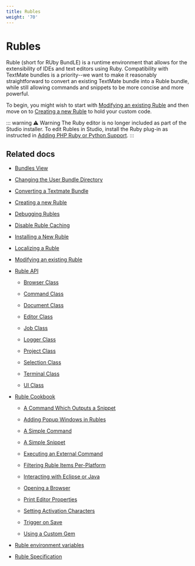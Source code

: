 ```yaml
---
title: Rubles
weight: '70'
---
```


# Rubles

Ruble (short for RUby BundLE) is a runtime environment that allows for the extensibility of IDEs and text editors using Ruby. Compatibility with TextMate bundles is a priority--we want to make it reasonably straightforward to convert an existing TextMate bundle into a Ruble bundle, while still allowing commands and snippets to be more concise and more powerful.

To begin, you might wish to start with [Modifying an existing Ruble](/guide/Axway_Appcelerator_Studio/Axway_Appcelerator_Studio_Guide/Customizing_Studio/Rubles/Modifying_an_existing_Ruble/) and then move on to [Creating a new Ruble](/guide/Axway_Appcelerator_Studio/Axway_Appcelerator_Studio_Guide/Customizing_Studio/Rubles/Creating_a_new_Ruble/) to hold your custom code.

::: warning ⚠️ Warning
The Ruby editor is no longer included as part of the Studio installer. To edit Rubles in Studio, install the Ruby plug-in as instructed in [Adding PHP Ruby or Python Support](/guide/Axway_Appcelerator_Studio/Axway_Appcelerator_Studio_Getting_Started/Adding_PHP_Ruby_or_Python_Support/).
:::

## Related docs

* [Bundles View](/guide/Axway_Appcelerator_Studio/Axway_Appcelerator_Studio_Guide/Customizing_Studio/Rubles/Bundles_View/)

* [Changing the User Bundle Directory](/guide/Axway_Appcelerator_Studio/Axway_Appcelerator_Studio_Guide/Customizing_Studio/Rubles/Changing_the_User_Bundle_Directory/)

* [Converting a Textmate Bundle](/guide/Axway_Appcelerator_Studio/Axway_Appcelerator_Studio_Guide/Customizing_Studio/Rubles/Converting_a_Textmate_Bundle/)

* [Creating a new Ruble](/guide/Axway_Appcelerator_Studio/Axway_Appcelerator_Studio_Guide/Customizing_Studio/Rubles/Creating_a_new_Ruble/)

* [Debugging Rubles](/guide/Axway_Appcelerator_Studio/Axway_Appcelerator_Studio_Guide/Customizing_Studio/Rubles/Debugging_Rubles/)

* [Disable Ruble Caching](/guide/Axway_Appcelerator_Studio/Axway_Appcelerator_Studio_Guide/Customizing_Studio/Rubles/Disable_Ruble_Caching/)

* [Installing a New Ruble](/guide/Axway_Appcelerator_Studio/Axway_Appcelerator_Studio_Guide/Customizing_Studio/Rubles/Installing_a_New_Ruble/)

* [Localizing a Ruble](/guide/Axway_Appcelerator_Studio/Axway_Appcelerator_Studio_Guide/Customizing_Studio/Rubles/Localizing_a_Ruble/)

* [Modifying an existing Ruble](/guide/Axway_Appcelerator_Studio/Axway_Appcelerator_Studio_Guide/Customizing_Studio/Rubles/Modifying_an_existing_Ruble/)

* [Ruble API](/guide/Axway_Appcelerator_Studio/Axway_Appcelerator_Studio_Guide/Customizing_Studio/Rubles/Ruble_API/)

    * [Browser Class](/guide/Axway_Appcelerator_Studio/Axway_Appcelerator_Studio_Guide/Customizing_Studio/Rubles/Ruble_API/Browser_Class/)

    * [Command Class](/guide/Axway_Appcelerator_Studio/Axway_Appcelerator_Studio_Guide/Customizing_Studio/Rubles/Ruble_API/Command_Class/)

    * [Document Class](/guide/Axway_Appcelerator_Studio/Axway_Appcelerator_Studio_Guide/Customizing_Studio/Rubles/Ruble_API/Document_Class/)

    * [Editor Class](/guide/Axway_Appcelerator_Studio/Axway_Appcelerator_Studio_Guide/Customizing_Studio/Rubles/Ruble_API/Editor_Class/)

    * [Job Class](/guide/Axway_Appcelerator_Studio/Axway_Appcelerator_Studio_Guide/Customizing_Studio/Rubles/Ruble_API/Job_Class/)

    * [Logger Class](/guide/Axway_Appcelerator_Studio/Axway_Appcelerator_Studio_Guide/Customizing_Studio/Rubles/Ruble_API/Logger_Class/)

    * [Project Class](/guide/Axway_Appcelerator_Studio/Axway_Appcelerator_Studio_Guide/Customizing_Studio/Rubles/Ruble_API/Project_Class/)

    * [Selection Class](/guide/Axway_Appcelerator_Studio/Axway_Appcelerator_Studio_Guide/Customizing_Studio/Rubles/Ruble_API/Selection_Class/)

    * [Terminal Class](/guide/Axway_Appcelerator_Studio/Axway_Appcelerator_Studio_Guide/Customizing_Studio/Rubles/Ruble_API/Terminal_Class/)

    * [UI Class](/guide/Axway_Appcelerator_Studio/Axway_Appcelerator_Studio_Guide/Customizing_Studio/Rubles/Ruble_API/UI_Class/)

* [Ruble Cookbook](/guide/Axway_Appcelerator_Studio/Axway_Appcelerator_Studio_Guide/Customizing_Studio/Rubles/Ruble_Cookbook/)

    * [A Command Which Outputs a Snippet](/guide/Axway_Appcelerator_Studio/Axway_Appcelerator_Studio_Guide/Customizing_Studio/Rubles/Ruble_Cookbook/A_Command_Which_Outputs_a_Snippet/)

    * [Adding Popup Windows in Rubles](/guide/Axway_Appcelerator_Studio/Axway_Appcelerator_Studio_Guide/Customizing_Studio/Rubles/Ruble_Cookbook/Adding_Popup_Windows_in_Rubles/)

    * [A Simple Command](/guide/Axway_Appcelerator_Studio/Axway_Appcelerator_Studio_Guide/Customizing_Studio/Rubles/Ruble_Cookbook/A_Simple_Command/)

    * [A Simple Snippet](/guide/Axway_Appcelerator_Studio/Axway_Appcelerator_Studio_Guide/Customizing_Studio/Rubles/Ruble_Cookbook/A_Simple_Snippet/)

    * [Executing an External Command](/guide/Axway_Appcelerator_Studio/Axway_Appcelerator_Studio_Guide/Customizing_Studio/Rubles/Ruble_Cookbook/Executing_an_External_Command/)

    * [Filtering Ruble Items Per-Platform](/guide/Axway_Appcelerator_Studio/Axway_Appcelerator_Studio_Guide/Customizing_Studio/Rubles/Ruble_Cookbook/Filtering_Ruble_Items_Per-Platform/)

    * [Interacting with Eclipse or Java](/guide/Axway_Appcelerator_Studio/Axway_Appcelerator_Studio_Guide/Customizing_Studio/Rubles/Ruble_Cookbook/Interacting_with_Eclipse_or_Java/)

    * [Opening a Browser](/guide/Axway_Appcelerator_Studio/Axway_Appcelerator_Studio_Guide/Customizing_Studio/Rubles/Ruble_Cookbook/Opening_a_Browser/)

    * [Print Editor Properties](/guide/Axway_Appcelerator_Studio/Axway_Appcelerator_Studio_Guide/Customizing_Studio/Rubles/Ruble_Cookbook/Print_Editor_Properties/)

    * [Setting Activation Characters](/guide/Axway_Appcelerator_Studio/Axway_Appcelerator_Studio_Guide/Customizing_Studio/Rubles/Ruble_Cookbook/Setting_Activation_Characters/)

    * [Trigger on Save](/guide/Axway_Appcelerator_Studio/Axway_Appcelerator_Studio_Guide/Customizing_Studio/Rubles/Ruble_Cookbook/Trigger_on_Save/)

    * [Using a Custom Gem](/guide/Axway_Appcelerator_Studio/Axway_Appcelerator_Studio_Guide/Customizing_Studio/Rubles/Ruble_Cookbook/Using_a_Custom_Gem/)

* [Ruble environment variables](/guide/Axway_Appcelerator_Studio/Axway_Appcelerator_Studio_Guide/Customizing_Studio/Rubles/Ruble_environment_variables/)

* [Ruble Specification](/guide/Axway_Appcelerator_Studio/Axway_Appcelerator_Studio_Guide/Customizing_Studio/Rubles/Ruble_Specification/)
